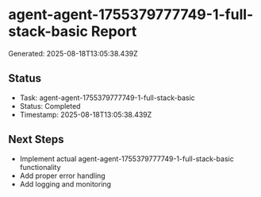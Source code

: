 # agent-agent-1755379777749-1-full-stack-basic Report

Generated: 2025-08-18T13:05:38.439Z

## Status
- Task: agent-agent-1755379777749-1-full-stack-basic
- Status: Completed
- Timestamp: 2025-08-18T13:05:38.439Z

## Next Steps
- Implement actual agent-agent-1755379777749-1-full-stack-basic functionality
- Add proper error handling
- Add logging and monitoring
